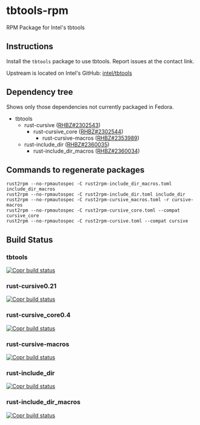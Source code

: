 # tbtools-rpm
RPM Package for Intel's tbtools

## Instructions
Install the `tbtools` package to use tbtools. Report issues at the contact link.

Upstream is located on Intel's GitHub: [intel/tbtools](https://github.com/intel/tbtools)

## Dependency tree
Shows only those dependencies not currently packaged in Fedora.

- tbtools
  - rust-cursive ([RHBZ#2302543](https://bugzilla.redhat.com/show_bug.cgi?id=2302543))
    - rust-cursive\_core ([RHBZ#2302544](https://bugzilla.redhat.com/show_bug.cgi?id=2302544))
      - rust-cursive-macros ([RHBZ#2353989](https://bugzilla.redhat.com/show_bug.cgi?id=2353989))
  - rust-include\_dir ([RHBZ#2360035](https://bugzilla.redhat.com/show_bug.cgi?id=2360035))
    - rust-include\_dir\_macros ([RHBZ#2360034](https://bugzilla.redhat.com/show_bug.cgi?id=2360034))

## Commands to regenerate packages

`rust2rpm --no-rpmautospec -C rust2rpm-include_dir_macros.toml include_dir_macros`  
`rust2rpm --no-rpmautospec -C rust2rpm-include_dir.toml include_dir`  
`rust2rpm --no-rpmautospec -C rust2rpm-cursive_macros.toml -r cursive-macros`  
`rust2rpm --no-rpmautospec -C rust2rpm-cursive_core.toml --compat cursive_core`  
`rust2rpm --no-rpmautospec -C rust2rpm-cursive.toml --compat cursive`  

## Build Status
### tbtools
[![Copr build status](https://copr.fedorainfracloud.org/coprs/xanderlent/tbtools/package/tbtools/status_image/last_build.png)](https://copr.fedorainfracloud.org/coprs/xanderlent/tbtools/package/tbtools/)
### rust-cursive0.21
[![Copr build status](https://copr.fedorainfracloud.org/coprs/xanderlent/tbtools/package/rust-cursive0.21/status_image/last_build.png)](https://copr.fedorainfracloud.org/coprs/xanderlent/tbtools/package/rust-cursive0.21/)
### rust-cursive\_core0.4
[![Copr build status](https://copr.fedorainfracloud.org/coprs/xanderlent/tbtools/package/rust-cursive_core0.4/status_image/last_build.png)](https://copr.fedorainfracloud.org/coprs/xanderlent/tbtools/package/rust-cursive_core0.4/)
### rust-cursive-macros
[![Copr build status](https://copr.fedorainfracloud.org/coprs/xanderlent/tbtools/package/rust-cursive-macros/status_image/last_build.png)](https://copr.fedorainfracloud.org/coprs/xanderlent/tbtools/package/rust-cursive-macros/)
### rust-include\_dir
[![Copr build status](https://copr.fedorainfracloud.org/coprs/xanderlent/tbtools/package/rust-include_dir/status_image/last_build.png)](https://copr.fedorainfracloud.org/coprs/xanderlent/tbtools/package/rust-include_dir/)
### rust-include\_dir\_macros
[![Copr build status](https://copr.fedorainfracloud.org/coprs/xanderlent/tbtools/package/rust-include_dir_macros/status_image/last_build.png)](https://copr.fedorainfracloud.org/coprs/xanderlent/tbtools/package/rust-include_dir_macros/)

